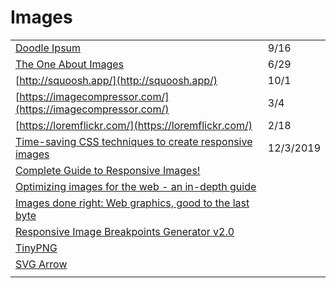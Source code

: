 # Images

|  |  |
| :--- | :--- |
| [Doodle Ipsum](https://doodleipsum.com/) | 9/16 |
| [The One About Images](https://css-tricks.com/newsletter/257-the-one-about-images/) | 6/29 |
| [http://squoosh.app/](http://squoosh.app/) | 10/1 |
| [https://imagecompressor.com/](https://imagecompressor.com/) | 3/4 |
| [https://loremflickr.com/](https://loremflickr.com/) | 2/18 |
| [Time-saving CSS techniques to create responsive images](https://medium.com/free-code-camp/time-saving-css-techniques-to-create-responsive-images-ebb1e84f90d5) | 12/3/2019 |
| [Complete Guide to Responsive Images!](https://medium.com/@elad/a-complete-guide-for-responsive-images-b13db359c6c7) |  |
| [Optimizing images for the web - an in-depth guide](https://dev.to/prototyp/optimizing-images-for-the-web-an-in-depth-guide-4j7d) |  |
| [Images done right: Web graphics, good to the last byte](https://evilmartians.com/chronicles/images-done-right-web-graphics-good-to-the-last-byte-optimization-techniques) |  |
| [Responsive Image Breakpoints Generator v2.0](https://www.responsivebreakpoints.com/) |  |
| [TinyPNG](https://tinypng.com/) |  |
| [SVG Arrow](https://codepen.io/johnpdang/pen/XWWxmPq) |  |
|  |  |



